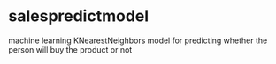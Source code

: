 # salespredictmodel
machine learning KNearestNeighbors model for predicting whether the person will buy the product or not
